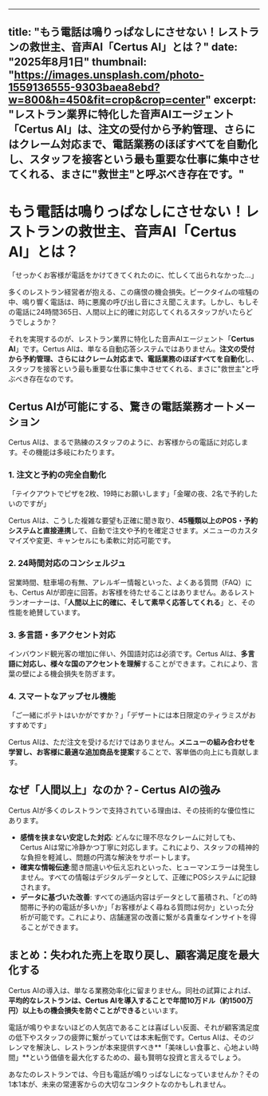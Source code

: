 
---
title: "もう電話は鳴りっぱなしにさせない！レストランの救世主、音声AI「Certus AI」とは？"
date: "2025年8月1日"
thumbnail: "https://images.unsplash.com/photo-1559136555-9303baea8ebd?w=800&h=450&fit=crop&crop=center"
excerpt: "レストラン業界に特化した音声AIエージェント「Certus AI」は、注文の受付から予約管理、さらにはクレーム対応まで、電話業務のほぼすべてを自動化し、スタッフを接客という最も重要な仕事に集中させてくれる、まさに"救世主"と呼ぶべき存在です。"
---

# もう電話は鳴りっぱなしにさせない！レストランの救世主、音声AI「Certus AI」とは？

「せっかくお客様が電話をかけてきてくれたのに、忙しくて出られなかった…」

多くのレストラン経営者が抱える、この痛恨の機会損失。ピークタイムの喧騒の中、鳴り響く電話は、時に悪魔の呼び出し音にさえ聞こえます。しかし、もしその電話に24時間365日、人間以上に的確に対応してくれるスタッフがいたらどうでしょうか？

それを実現するのが、レストラン業界に特化した音声AIエージェント「**Certus AI**」です。Certus AIは、単なる自動応答システムではありません。**注文の受付から予約管理、さらにはクレーム対応まで、電話業務のほぼすべてを自動化**し、スタッフを接客という最も重要な仕事に集中させてくれる、まさに"救世主"と呼ぶべき存在なのです。

## Certus AIが可能にする、驚きの電話業務オートメーション

Certus AIは、まるで熟練のスタッフのように、お客様からの電話に対応します。その機能は多岐にわたります。

### 1. 注文と予約の完全自動化
「テイクアウトでピザを2枚、19時にお願いします」「金曜の夜、2名で予約したいのですが」

Certus AIは、こうした複雑な要望も正確に聞き取り、**45種類以上のPOS・予約システムと直接連携**して、自動で注文や予約を確定させます。メニューのカスタマイズや変更、キャンセルにも柔軟に対応可能です。

### 2. 24時間対応のコンシェルジュ
営業時間、駐車場の有無、アレルギー情報といった、よくある質問（FAQ）にも、Certus AIが即座に回答。お客様を待たせることはありません。あるレストランオーナーは、「**人間以上に的確に、そして素早く応答してくれる**」と、その性能を絶賛しています。

### 3. 多言語・多アクセント対応
インバウンド観光客の増加に伴い、外国語対応は必須です。Certus AIは、**多言語に対応し、様々な国のアクセントを理解**することができます。これにより、言葉の壁による機会損失を防ぎます。

### 4. スマートなアップセル機能
「ご一緒にポテトはいかがですか？」「デザートには本日限定のティラミスがおすすめです」

Certus AIは、ただ注文を受けるだけではありません。**メニューの組み合わせを学習し、お客様に最適な追加商品を提案**することで、客単価の向上にも貢献します。

## なぜ「人間以上」なのか？- Certus AIの強み

Certus AIが多くのレストランで支持されている理由は、その技術的な優位性にあります。

*   **感情を挟まない安定した対応**: どんなに理不尽なクレームに対しても、Certus AIは常に冷静かつ丁寧に対応します。これにより、スタッフの精神的な負担を軽減し、問題の円満な解決をサポートします。
*   **確実な情報伝達**:聞き間違いや伝え忘れといった、ヒューマンエラーは発生しません。すべての情報はデジタルデータとして、正確にPOSシステムに記録されます。
*   **データに基づいた改善**: すべての通話内容はデータとして蓄積され、「どの時間帯に予約の電話が多いか」「お客様がよく尋ねる質問は何か」といった分析が可能です。これにより、店舗運営の改善に繋がる貴重なインサイトを得ることができます。

## まとめ：失われた売上を取り戻し、顧客満足度を最大化する

Certus AIの導入は、単なる業務効率化に留まりません。同社の試算によれば、**平均的なレストランは、Certus AIを導入することで年間10万ドル（約1500万円）以上もの機会損失を防ぐことができる**といいます。

電話が鳴りやまないほどの人気店であることは喜ばしい反面、それが顧客満足度の低下やスタッフの疲弊に繋がっていては本末転倒です。Certus AIは、そのジレンマを解決し、レストランが本来提供すべき**「美味しい食事と、心地よい時間」**という価値を最大化するための、最も賢明な投資と言えるでしょう。

あなたのレストランでは、今日も電話が鳴りっぱなしになっていませんか？その1本1本が、未来の常連客からの大切なコンタクトなのかもしれません。

